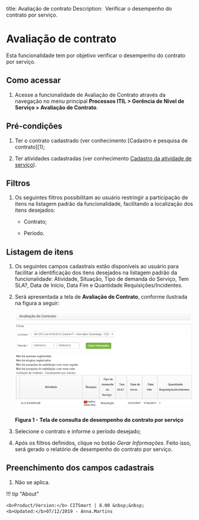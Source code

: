 title: Avaliação de contrato
Description:  Verificar o desempenho do contrato por serviço.

# Avaliação de contrato

Esta funcionalidade tem por objetivo verificar o desempenho do contrato por
serviço.

Como acessar
------------

1.  Acesse a funcionalidade de Avaliação de Contrato através da navegação no
    menu principal **Processos ITIL > Gerência de Nível de
    Serviço > Avaliação de Contrato**.

Pré-condições
-------------

1.  Ter o contrato cadastrado (ver conhecimento [Cadastro e pesquisa de
    contrato][1);

2.  Ter atividades cadastradas (ver conhecimento [Cadastro da atividade de
    serviço][2]).

Filtros
-------

1.  Os seguintes filtros possibilitam ao usuário restringir a participação de
    itens na listagem padrão da funcionalidade, facilitando a localização dos
    itens desejados:

    -  Contrato;

    -  Período.

Listagem de itens
-----------------

1.  Os seguintes campos cadastrais estão disponíveis ao usuário para facilitar a
    identificação dos itens desejados na listagem padrão da
    funcionalidade: Atividade, Situação, Tipo de demanda do Serviço, Tem SLA?,
    Data de Início, Data Fim e Quantidade Requisições/Incidentes.

2.  Será apresentada a tela de **Avaliação de Contrato**, conforme ilustrada na
    figura a seguir:

    ![Criar conta](images/contract-evaluation.png)

    **Figura 1 - Tela de consulta de desempenho do contrato por serviço**

1.  Selecione o contrato e informe o período desejado;

2.  Após os filtros definidos, clique no botão *Gerar Informações*. Feito isso,
    será gerado o relatório de desempenho do contrato por serviço.

Preenchimento dos campos cadastrais
-----------------------------------

1.  Não se aplica.

[1]:/pt-br/citsmart-platform-7/additional-features/contract-management/use/register-contract.html
[2]:/pt-br/citsmart-platform-7/processes/portfolio-and-catalog/activity.html

!!! tip "About"

    <b>Product/Version:</b> CITSmart | 8.00 &nbsp;&nbsp;
    <b>Updated:</b>07/12/2019 - Anna.Martins
